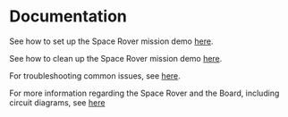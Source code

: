 # Documentation

See how to set up the Space Rover mission demo [here](./setup.md).

See how to clean up the Space Rover mission demo [here](./cleanup.md).

For troubleshooting common issues, see [here](./troubleshooting.md).

For more information regarding the Space Rover and the Board, including circuit diagrams, see [here](../devices/README.md)
